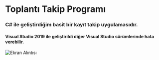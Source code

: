 # Toplantı Takip Programı


### C# ile geliştirdiğim basit bir kayıt takip uygulamasıdır. <br>
#### Visual Studio 2019 ile geliştirildi diğer Visual Studio sürümlerinde hata verebilir.


![Ekran Alıntısı](https://user-images.githubusercontent.com/58592993/70320461-d854f080-1835-11ea-8bc6-79f73c6b5283.PNG)
